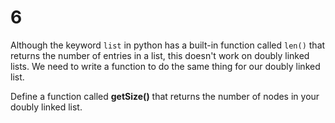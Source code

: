 # 6

Although the keyword `list` in python has a built-in function called `len()` that returns the number of entries in a list, this doesn't work on doubly linked lists. We need to write a function to do the same thing for our doubly linked list.

Define a function called **getSize\(\)** that returns the number of nodes in your doubly linked list.

